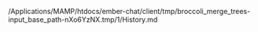 /Applications/MAMP/htdocs/ember-chat/client/tmp/broccoli_merge_trees-input_base_path-nXo6YzNX.tmp/1/History.md